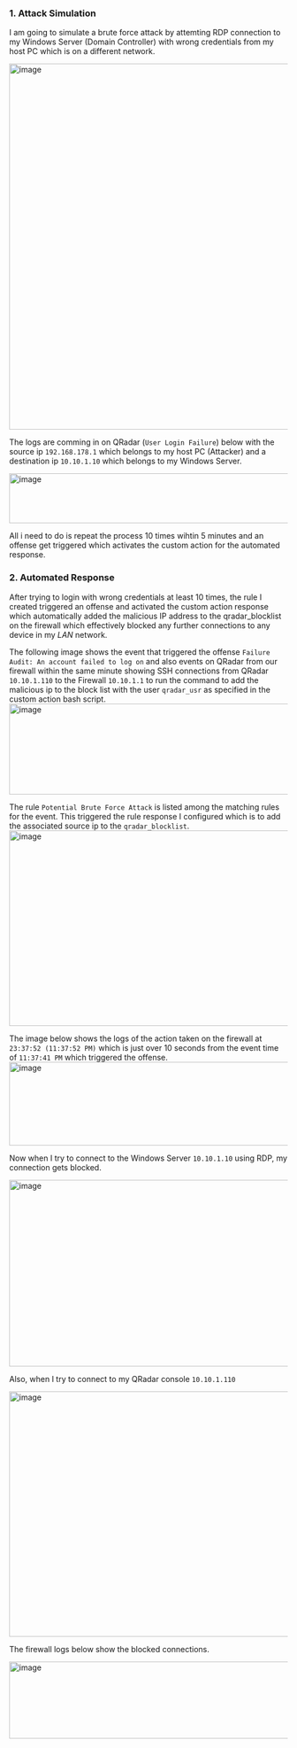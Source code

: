 ### 1. Attack Simulation

I am going to simulate a brute force attack by attemting RDP connection to my Windows Server (Domain Controller) with wrong credentials from my host PC which is on a different network. 

<img width="572" height="661" alt="image" src="https://github.com/user-attachments/assets/b8cce01f-26f2-4d74-bfc8-03f12d350335" />

The logs are comming in on QRadar (`User Login Failure`) below with the source ip `192.168.178.1` which belongs to my host PC (Attacker) and a destination ip `10.10.1.10` which belongs to my Windows Server.

<img width="1819" height="90" alt="image" src="https://github.com/user-attachments/assets/93956a78-bb99-436d-b24a-f884ace6f610" />

All i need to do is repeat the process 10 times wihtin 5 minutes and an offense get triggered which activates the custom action for the automated response.

### 2. Automated Response

After trying to login with wrong credentials at least 10 times, the rule I created triggered an offense and activated the custom action response which automatically added the malicious IP address to the qradar_blocklist on the firewall which effectively blocked any further connections to any device in my *LAN* network.

The following image shows the event that triggered the offense `Failure Audit: An account failed to log on` and also events on QRadar from our firewall within the same minute showing SSH connections from QRadar `10.10.1.110` to the Firewall `10.10.1.1` to run the command to add the malicious ip to the block list with the user `qradar_usr` as specified in the custom action bash script.
<img width="1707" height="164" alt="image" src="https://github.com/user-attachments/assets/1af9fc8b-741a-49ee-a8fd-fbe435506175" />

The rule `Potential Brute Force Attack` is listed among the matching rules for the event. This triggered the rule response I configured which is to add the associated source ip to the `qradar_blocklist`.
<img width="1251" height="353" alt="image" src="https://github.com/user-attachments/assets/77e3cfc9-1c7a-49d5-8a7b-36b3779fa883" />

The image below shows the logs of the action taken on the firewall at `23:37:52 (11:37:52 PM)` which is just over 10 seconds from the event time of `11:37:41 PM` which triggered the offense.
<img width="1142" height="151" alt="image" src="https://github.com/user-attachments/assets/968efcf8-f534-4e6d-b623-ec64e6f02f53" />

Now when I try to connect to the Windows Server `10.10.1.10` using RDP, my connection gets blocked.

<img width="728" height="337" alt="image" src="https://github.com/user-attachments/assets/b11c8d0a-3ded-4cbe-80bb-be47427f5c89" />

Also, when I try to connect to my QRadar console `10.10.1.110`

<img width="548" height="443" alt="image" src="https://github.com/user-attachments/assets/d722cf3f-66df-490d-9cdc-06546015e0f9" />

The firewall logs below show the blocked connections.

<img width="1133" height="139" alt="image" src="https://github.com/user-attachments/assets/d0b4a519-2a6f-4c44-afc7-af3858afc092" />
